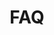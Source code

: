 ---
template: 'faq-page'
path: /faq
title: FAQ
questions:
  - question: How does tBTC maintain the peg?
    answer: >
      tBTC does not maintain the peg. It’s a supply peg not a price peg, so there is no algorithmic mechanism needed to function as a decentralized peg.
  - question: Why is the TBTC price not exactly the same as BTC?
    answer: >
      tBTC is not a price peg to BTC; it’s a supply peg. That means BTC/tBTC might not be exactly the same. tBTC might trade at a slight premium or a discount.
  - question: Why is TBTC collateralized with ETH at its current ratio?
    answer: >
      Because it makes for a safer system, which is very important in DeFi especially at the launch of a new network. ETH is a more safe collateral type because it’s the DeFi standard, and the team working on tBTC has plans to shift the ETH/BTC collateralization ratio from 150% to 135% fairly soon after launch. It is also examining new mechanisms that could bring that ratio down to 40% collateralization later on.
  - question: Where could something go wrong in the tBTC system?
    answer: >
      This technology is new and it’s impossible to anticipate every situation where something could go wrong.  That being said, there are several situations the community has identified and taken careful measures to address. The security model is such that if the signers collude and run off with your Bitcoin deposit, users are paid back in TBTC; that’s what the ETH bonds are for (they’ll be seized and liquidated). If ETH takes a massive dip in a short period of time and ALL signers run off and break the peg at same time, the system falls back to a synthetic. For more information, please look at the <a href="https://docs.keep.network/tbtc/index.pdf" target="_blank">tBTC technical spec</a>.
  - question: Why are there fixed lot sizes? Why not any random denomination?
    answer: >
      Too many lot sizes becomes an issue for liquidity pools. Maintaining several standard lot sizes allows for greater redemption availability.
  - question: Is there a tBTC widget I can use to directly hook tBTC minting and redeeming into my DeFi dapp?
    answer: >
      Not yet. Integration work is required to build tBTC minting and redemption into a dApp. The code is open-sourced in the <a href="https://github.com/keep-network/tbtc.js" target="_blank">tbtc.js GitHub</a>, enabling developers to build interfaces that match their products. To validate Bitcoin transactions, the best approach is to run an electrum server, which is very easy to spin up.
  - question: Has tBTC been audited?
    answer: >
      ConsenSys Diligence is currently completing a six-week cryptography and code audit. The results will be published once they become available.
  - question: Does Signing for tBTC and staking ETH make you a MSB?
    answer: >
      Each user should undertake their own analysis as to whether there are any legal restrictions in their jurisdiction that would either prevent them from using tBTC or require the user to register with certain government entities.
  - question: Is depositing BTC for tBTC a taxable event?
    answer: >
      Please check with a tax professional to determine whether depositing BTC for TBTC is a taxable event in a given jurisdiction. One thing to consider is the NFT associated with the UTXO of a deposit. This NFT is designed to allow a fee to be paid for custody of BTC and to offer the ability to redeem the exact same UTXO within the six month fee period.
  - question: How is the tBTC signer set non-custodial?
    answer: >
      tBTC’s signer sets use threshold ECDSA as a Bitcoin multisig replacement. For every deposit, a new signer set is pulled together (selected by the random beacon), and they generate a Bitcoin PKH address for the depositor, which is marked on the Ethereum chain.
  - question: Who are the signers? Can anyone become a signer?
    answer: >
      Shortly after launch, there should be  a group of roughly 80 private sale KEEP purchasers and a few other trusted parties signing for tBTC. Very soon an opportunity will be announced for more individuals to participate by staking ETH to become a signer.
  - question: Why is this better than other BTC on Ethereum projects?
    answer: >
      Some people believe tBTC is better for several reasons.  Some projects have built synthetic price pegs, which is not a true bridge. Other projects are supply pegs, but have centralized parties adding friction to the minting and redemption process and therefore, are not censorship-resistant systems. Some new bridges are decentralized supply pegs, however, those security models are less safe. They rely on a ⅔ honesty assumption, no ETH/extra collateral to back up deposits, and use brand new “roll your own crypto” rather than peer-reviewed, t-ECDSA cryptography).
  - question: What does a six-month fee period mean? Can BTC be claimed only after six months?
    answer: >
      No, there is no need to return at six months, except if there is a preference to  redeem Bitcoin with a certain UTXO. This is what the NFT receipt, TDT, is for. Most retail DeFi users do not have this consideration, and do not need to return in six months.
  - question: Are there plans to build a Bitcoin bridge on other chains?
    answer: >
      There are no firm plans to build a bridge on other chains. However the <a href="https://www.crosschain.group/" target="_blank">Cross-Chain Group</a> has had early conversations with chains like Cosmos, Zcash, and Polkadot on trustless bridge designs.
  - question: Does tBTC ownership give you any governance rights?
    answer: >
      No.
  - question: Why not just do a price peg?
    answer: >
      The team behind tBTC is building a supply peg, not a price peg. It’s not a synthetic mechanism. For bitcoin holders, it shouldn’t matter what the actual price is, it just matters that you can redeem it for 1 BTC
  - question: Why does tBTC need a price feed oracle?
    answer: >
      tBTC is a sidechain that requires work from anonymous parties, so bonds from those parties must be held to prevent collusion. For now, it is necessary to ensure that signers are bonded in order to protect against misbehavior. A price feed oracle is needed to maintain the BTC/ETH price for this bond.
---